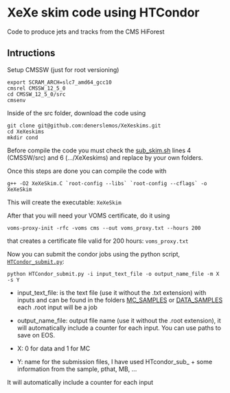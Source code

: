 # XeXe skim code using HTCondor

Code to produce jets and tracks from the CMS HiForest

## Intructions

Setup CMSSW (just for root versioning)
```
export SCRAM_ARCH=slc7_amd64_gcc10
cmsrel CMSSW_12_5_0
cd CMSSW_12_5_0/src
cmsenv
```
Inside of the src folder, download the code using
```
git clone git@github.com:denerslemos/XeXeskims.git
cd XeXeskims
mkdir cond
```
Before compile the code you must check the [sub_skim.sh](https://github.com/denerslemos/XeXeskims/blob/main/sub_skim.sh) lines 4 (CMSSW/src) and 6 (.../XeXeskims) and replace by your own folders.

Once this steps are done you can compile the code with
```
g++ -O2 XeXeSkim.C `root-config --libs` `root-config --cflags` -o XeXeSkim
```
This will create the executable: ```XeXeSkim``` 

After that you will need your VOMS certificate, do it using
```
voms-proxy-init -rfc -voms cms --out voms_proxy.txt --hours 200
```
that creates a certificate file valid for 200 hours: ```voms_proxy.txt```

Now you can submit the condor jobs using the python script, [```HTCondor_submit.py```](https://github.com/denerslemos/XeXeskims/blob/main/HTCondor_submit.py):

```
python HTCondor_submit.py -i input_text_file -o output_name_file -m X -s Y
```

- input_text_file: is the text file (use it without the .txt extension) with inputs and can be found in the folders [MC_SAMPLES](https://github.com/denerslemos/XeXeskims/tree/main/MC_SAMPLES) or [DATA_SAMPLES](https://github.com/denerslemos/XeXeskims/tree/main/DATA_SAMPLES) each .root input will be a job

- output_name_file: output file name (use it without the .root extension), it will automatically include a counter for each input. You can use paths to save on EOS.

- X: 0 for data and 1 for MC

- Y: name for the submission files, I have used HTcondor_sub_ + some information from the sample, pthat, MB, ...

It will automatically include a counter for each input
